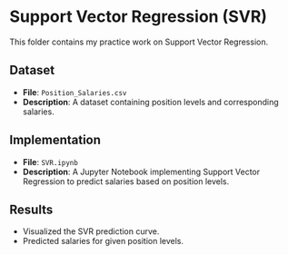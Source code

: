 # Support Vector Regression (SVR)

This folder contains my practice work on Support Vector Regression.

## Dataset
- **File**: `Position_Salaries.csv`
- **Description**: A dataset containing position levels and corresponding salaries.

## Implementation
- **File**: `SVR.ipynb`
- **Description**: A Jupyter Notebook implementing Support Vector Regression to predict salaries based on position levels.

## Results
- Visualized the SVR prediction curve.
- Predicted salaries for given position levels.

